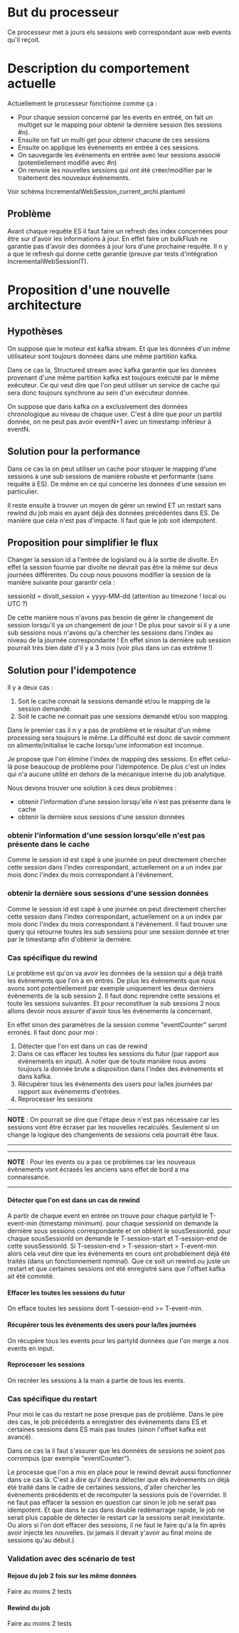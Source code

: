 # But du processeur

Ce processeur met à jours els sessions web correspondant auw web events qu'il reçoit. 

# Description du comportement actuelle

Actuellement le processeur fonctionne comme ça :

* Pour chaque session concerné par les events en entréé, on fait un multiget sur le mapping pour obtenir la dernière session (les sessions #n).
* Ensuite on fait un multi get pour obtenir chacune de ces sessions
* Ensuite on applique les évènements en entrée à ces sessions.
* On sauvegarde les évènements en entrée avec leur sessions associé (potentiellement modifié avec #n)
* On renvoie les nouvelles sessions qui ont été créer/modifier par le traitement des nouveaux évènements.

Voir schéma IncrementalWebSession_current_archi.plantuml

## Problème

Avant chaque requête ES il faut faire un refresh des index concernées pour être sur d'avoir les informations à jour.
En effet faire un bulkFlush ne garantie pas d'avoir des données à jour lors d'une prochaine requête.
Il n y a que le refresh qui donne cette garantie (preuve par tests d'intégration IncrementalWebSessionIT). 

# Proposition d'une nouvelle architecture

## Hypothèses

On suppose que le moteur est kafka stream. Et que les données d'un même utilisateur sont toujours données dans une même partition kafka.

Dans ce cas la, Structured stream avec kafka garantie que les données provenant d'une même partition kafka est toujours exécuté par
le même exécuteur. Ce qui veut dire que l'on peut utiliser un service de cache qui sera donc toujours synchrone au sein d'un
exécuteur donnée.

On suppose que dans kafka on a exclusivement des données chronologique au niveau de chaque user.
C'est à dire que pour un partiId donnée, on ne peut pas avoir eventN+1 avec un timestamp inférieur à eventN.


## Solution pour la performance

Dans ce cas la on peut utiliser un cache pour stoquer le mapping d'une sessions à une sub sessions de
manière robuste et performante (sans requête à ES). De même en ce qui concerne les données d'une session en particulier.

Il reste ensuite à trouver un moyen de gérer un rewind ET un restart sans rewind du job mais en ayant déjà des données précédentes dans ES. De manière que cela
n'est pas d'impacte. Il faut que le job soit idempotent.

## Proposition pour simplifier le flux

Changer la session id a l'entrée de logisland ou à la sortie de divolte. En effet la session fournie par divolte ne devrait pas être
la même sur deux journées différentes. Du coup nous pouvons modifier la session de la manière suivante pour garantir cela :

sessionId = divolt_session + yyyy-MM-dd (attention au timezone ! local ou UTC ?)

De cette manière nous n'avons pas besoin de gérer le changement de session lorsqu'il ya un changement de jour !
De plus pour savoir si il y a une sub sessions nous n'avons qu'a chercher les sessions dans l'index au niveau de la journée correspondante !
En effet sinon la dernière sub session pourrait très bien daté d'il y a 3 mois (voir plus dans un cas extrême !)

## Solution pour l'idempotence

Il y a deux cas :
1) Soit le cache connait la sessions demandé et/ou le mapping de la session demandé.
2) Soit le cache ne connait pas une sessions demandé et/ou son mapping.

Dans le premier cas il n y a pas de problème et le résultat d'un même processing sera toujours le même.
La difficulté est donc de savoir comment on alimente/initialise le cache lorsqu'une information est inconnue.

Je propose que l'on élimine l'index de mapping des sessions. En effet celui-là pose beaucoup de problème pour l'idempotence.
De plus c'est un index qui n'a aucune utilité en dehors de la mécanique interne du job analytique.

Nous devons trouver une solution à ces deux problèmes :
* obtenir l'information d'une session lorsqu'elle n'est pas présente dans le cache
* obtenir la dernière sous sessions d'une session données

### obtenir l'information d'une session lorsqu'elle n'est pas présente dans le cache

Comme le session id est capé à une journée on peut directement chercher cette session
 dans l'index correspondant, actuellement on a un index par mois donc l'index du mois correspondant à l'évènement. 

### obtenir la dernière sous sessions d'une session données

Comme le session id est capé à une journée on peut directement chercher cette session
 dans l'index correspondant, actuellement on a un index par mois donc l'index du mois correspondant à l'évènement.
Il faut trouver une query qui retourne toutes les sub sessions pour une session donnée et trier par le timestamp
afin d'obtenir la dernière.

### Cas spécifique du rewind
 
Le problème est qu'on va avoir les données de la session qui a déjà traité les évènements que l'on a en entrés.
De plus les évènements que nous avons sont potentiellement par exemple uniquement les deux derniers évènements de la sub session 2.
Il faut donc reprendre cette sessions et toute les sessions suivantes. Et pour reconstituer la sub sessions 2 nous allons devoir nous assurer
d'avoir tous les évènements la concernant.

En effet sinon des paramètres de la session comme "eventCounter" seront erronés.
Il faut donc pour moi :

1. Détecter que l'on est dans un cas de rewind 
2. Dans ce cas effacer les toutes les sessions du futur (par rapport aux évènements en input). A noter que de toute manière nous
avons toujours la donnée brute a disposition dans l'index des évènements et dans kafka.
3. Récupérer tous les évènements des users pour la/les journées par rapport aux évènements d'entrées.
4. Reprocesser les sessions

---
**NOTE** : On pourrait se dire que l'étape deux n'est pas nécessaire car les sessions vont être écraser par les nouvelles recalculés.
Seulement si on change la logique des changements de sessions cela pourrait être faux.

---

---
**NOTE** : Pour les events ou a pas ce problèmes car les nouveaux évènements vont écrasés les anciens sans effet de bord a ma connaissance.

---

#### Détecter que l'on est dans un cas de rewind

A partir de chaque event en entrée on trouve pour chaque partyId le T-event-min (timestamp minimum).
pour chaque sessionId on demande la dernière sous sessions correspondante et on obtient le sousSessionId.
pour chaque sousSessionId on demande le T-session-start et T-session-end de cette sousSessionId.
Si T-session-end > T-session-start > T-event-min alors cela veut dire que les évènements en cours 
ont probablement déjà été traités (dans un fonctionnement nominal). Que ce soit un rewind ou juste
un restart et que certaines sessions ont été enregistré sans que l'offset kafka ait été commité.

#### Effacer les toutes les sessions du futur

On efface toutes les sessions dont T-session-end >= T-event-min.

#### Récupérer tous les évènements des users pour la/les journées

On récupère tous les events pour les partyId données que l'on merge a nos events en input.

#### Reprocesser les sessions

On recréer les sessions à la main a partie de tous les events.
 
### Cas spécifique du restart

Pour moi le cas du restart ne pose presque pas de problème. Dans le pire des cas, le job précédents
a enregistrer des évènements dans ES et certaines sessions dans ES mais pas toutes (sinon l'offset kafka est avancé).

Dans ce cas la il faut s'assurer que les données de sessions ne soient pas corrompus (par exemple "eventCounter").

Le processe que l'on a mis en place pour le rewind devrait aussi fonctionner dans ce cas là. C'est à dire qu'il
devra détecter que els évènements on déjà été traité dans le cadre de certaines sessions, d'aller chercher les évènements
précédents et de recomputer la sessions puis de l'overrider. Il ne faut pas effacer la session en question car sinon
le job ne serait pas idempotent. Et que dans le cas dans double redémarrage rapide, le job ne serait plus capable
de détecter le restart car la sessions serait inexistante. Ou alors si l'on doit effacer des sessions, il ne faut le faire qu'a la fin après avoir injecté les nouvelles.
(si jamais il devait y'avoir au final moins de sessions qu'au début.)

### Validation avec des scénario de test


#### Rejoue du job 2 fois sur les même données

Faire au moins 2 tests

#### Rewind du job

Faire au moins 2 tests







